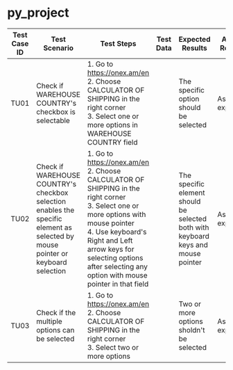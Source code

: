 # py_project


| Test<br>Case<br>ID | Test Scenario | Test Steps | Test Data | Expected Results| Actual Results | Pass/Fail |
|------ | --- | --- | --- | --- | --- | --- |
| TU01 |  Check if WAREHOUSE COUNTRY's checkbox is selectable | 1. Go to https://onex.am/en  <br> 2. Choose CALCULATOR OF SHIPPING in the right corner <br> 3. Select one or more options in WAREHOUSE COUNTRY field | | The specific option should be selected | As expected | Pass |   
| TU02 | Check if WAREHOUSE COUNTRY's checkbox selection enables the specific element as selected by mouse pointer or keyboard selection | 1. Go to https://onex.am/en  <br> 2. Choose CALCULATOR OF SHIPPING in the right corner <br> 3. Select one or more options with mouse pointer  <br> 4. Use keyboard's Right and Left arrow keys for selecting options after selecting any option with mouse pointer in that field | | The specific element should be selected both with keyboard keys and mouse pointer | As expected | Pass | 
| TU03 | Check if the multiple options can be selected | 1. Go to https://onex.am/en  <br> 2. Choose CALCULATOR OF SHIPPING in the right corner <br> 3. Select two or more options | | Two or more options sholdn't be selected | As expected | Pass








